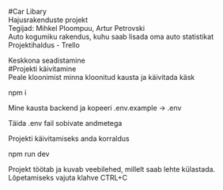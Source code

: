 #Car Libary<br>
Hajusrakenduste projekt<br>
Tegijad: Mihkel Ploompuu, Artur Petrovski<br>
Auto kogumiku rakendus, kuhu saab lisada oma auto statistikat<br>
Projektihaldus - Trello

Keskkona seadistamine<br>
#Projekti käivitamine<br>
Peale kloonimist minna kloonitud kausta ja käivitada käsk

npm i

Mine kausta backend ja kopeeri .env.example -> .env

Täida .env fail sobivate andmetega

Projekti käivitamiseks anda korraldus

npm run dev

Projekt töötab ja kuvab veebilehed, millelt saab lehte külastada. Lõpetamiseks vajuta klahve CTRL+C
